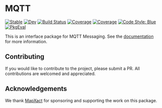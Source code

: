 # MQTT

[![Stable](https://img.shields.io/badge/docs-stable-blue.svg)](https://NickMcSweeney.github.io/MQTT.jl/stable/)
[![Dev](https://img.shields.io/badge/docs-dev-blue.svg)](https://NickMcSweeney.github.io/MQTT.jl/dev/)
[![Build Status](https://github.com/NickMcSweeney/MQTT.jl/actions/workflows/CI.yml/badge.svg?branch=main)](https://github.com/NickMcSweeney/MQTT.jl/actions/workflows/CI.yml?query=branch%3Amain)
[![Coverage](https://codecov.io/gh/NickMcSweeney/MQTT.jl/branch/main/graph/badge.svg)](https://codecov.io/gh/NickMcSweeney/MQTT.jl)
[![Coverage](https://coveralls.io/repos/github/NickMcSweeney/MQTT.jl/badge.svg?branch=main)](https://coveralls.io/github/NickMcSweeney/MQTT.jl?branch=main)
[![Code Style: Blue](https://img.shields.io/badge/code%20style-blue-4495d1.svg)](https://github.com/invenia/BlueStyle)
[![PkgEval](https://JuliaCI.github.io/NanosoldierReports/pkgeval_badges/M/MQTT.svg)](https://JuliaCI.github.io/NanosoldierReports/pkgeval_badges/report.html)

This is an interface package for MQTT Messaging. See the [documentation](https://NickMcSweeney.github.io/MQTT.jl/stable/) for more information.

## Contributing

If you would like to contribute to the project, please submit a PR. All contributions are welcomed and appreciated.

## Acknowledgements

We thank [MapXact](https://mapxact.com/) for sponsoring and supporting the work on this package.
